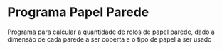 # Programa Papel Parede

Programa para calcular a quantidade de rolos de papel parede, dado a dimensão de cada parede a ser coberta e o tipo de papel a ser usado

